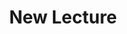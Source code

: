 ---
layout: page
breadcrumb: false
title: New Lecture
lecture_description: ''
lecture_image:
enable_markdown_slides: false
slides: >-
  \## Slide 1    A paragraph with some text and a
  \[link\]([https://revealjs.com/markdown/](https://revealjs.com/markdown/
  "https://revealjs.com/markdown/")).


  \---


  \## Slide 2


  \---


  \## Slide 3
enable_external_links: false
external_link: []
enable_downloads: false
download_files: []
---